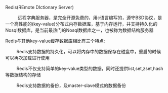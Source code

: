 Redis(REmote DIctionary Server)

          远程字典服务器，是完全开源免费的，用c语言编写的，遵守BSD协议，是一个高性能的(key-value)分布式内存数据库，基于内存运行，并支持持久化的Nosql数据库，是当前最热门的Nosql数据库之一，也被称为数据结构服务器

 Redis与其他key-value缓存数据库相比有三个特点:

         Redis支持数据的持久化，可以将内存中的数据保存在磁盘中，重启的时候可以再次加载进行使用

         Redis不仅支持简单的key-value类型的数据，同时还提供list,set,zset,hash等数据结构的存储

         Redis支持数据的备份，及master-slave模式的数据备份


